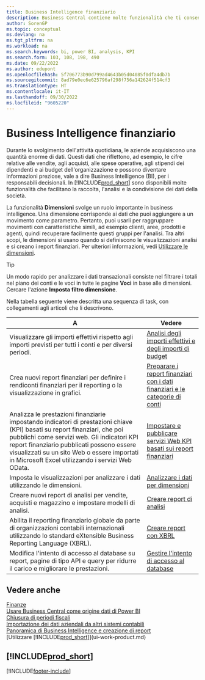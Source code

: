 ```yaml
---
title: Business Intelligence finanziario
description: Business Central contiene molte funzionalità che ti consentono di raccogliere, analizzare e condividere dati aziendali preziosi per la business intelligence e il processo decisionale.
author: SorenGP
ms.topic: conceptual
ms.devlang: na
ms.tgt_pltfrm: na
ms.workload: na
ms.search.keywords: bi, power BI, analysis, KPI
ms.search.form: 103, 108, 198, 490
ms.date: 09/22/2022
ms.author: edupont
ms.openlocfilehash: 5f706773b90d799ad4643b05d04085f0dfa4db7b
ms.sourcegitcommit: 8ad79e0ec6e625796af298f756a142624f514cf3
ms.translationtype: HT
ms.contentlocale: it-IT
ms.lasthandoff: 09/30/2022
ms.locfileid: "9605220"
---
```

# <a name="financial-business-intelligence"></a>Business Intelligence finanziario

Durante lo svolgimento dell'attività quotidiana, le aziende acquisiscono una quantità enorme di dati. Questi dati che riflettono, ad esempio, le cifre relative alle vendite, agli acquisti, alle spese operative, agli stipendi dei dipendenti e ai budget dell'organizzazione e possono diventare informazioni preziose, vale a dire Business Intelligence (BI), per i responsabili decisionali. In [!INCLUDE[prod_short](includes/prod_short.md)] sono disponibili molte funzionalità che facilitano la raccolta, l'analisi e la condivisione dei dati della società.

La funzionalità **Dimensioni** svolge un ruolo importante in business intelligence. Una dimensione corrisponde ai dati che puoi aggiungere a un movimento come parametro. Pertanto, puoi usarli per raggruppare movimenti con caratteristiche simili, ad esempio clienti, aree, prodotti e agenti, quindi recuperare facilmente questi gruppi per l'analisi. Tra altri scopi, le dimensioni si usano quando si definiscono le visualizzazioni analisi e si creano i report finanziari. Per ulteriori informazioni, vedi [Utilizzare le dimensioni](finance-dimensions.md).

> [!TIP]
> Un modo rapido per analizzare i dati transazionali consiste nel filtrare i totali nel piano dei conti e le voci in tutte le pagine **Voci** in base alle dimensioni. Cercare l'azione **Imposta filtro dimensione**.  

Nella tabella seguente viene descritta una sequenza di task, con collegamenti agli articoli che li descrivono.  

| A | Vedere |
| --- | --- |
|Visualizzare gli importi effettivi rispetto agli importi previsti per tutti i conti e per diversi periodi.|[Analisi degli importi effettivi e degli importi di budget](bi-how-analyze-actual-versus-budget.md)|
|Crea nuovi report finanziari per definire i rendiconti finanziari per il reporting o la visualizzazione in grafici.|[Preparare i report finanziari con i dati finanziari e le categorie di conti](bi-how-work-account-schedule.md)|
|Analizza le prestazioni finanziarie impostando indicatori di prestazioni chiave (KPI) basati su report finanziari, che poi pubblichi come servizi web. Gli indicatori KPI report finanziario pubblicati possono essere visualizzati su un sito Web o essere importati in Microsoft Excel utilizzando i servizi Web OData.|[Impostare e pubblicare servizi Web KPI basati sui report finanziari](bi-how-to-set-up-and-publish-kpi-web-services-based-on-account-schedules.md)|
|Imposta le visualizzazioni per analizzare i dati utilizzando le dimensioni.|[Analizzare i dati per dimensioni](bi-how-analyze-data-dimension.md)|
|Creare nuovi report di analisi per vendite, acquisti e magazzino e impostare modelli di analisi.|[Creare report di analisi](bi-how-create-analysis-views-reports.md)|
|Abilita il reporting finanziario globale da parte di organizzazioni contabili internazionali utilizzando lo standard eXtensible Business Reporting Language (XBRL).|[Creare report con XBRL](bi-create-reports-with-xbrl.md)|
|Modifica l'intento di accesso al database su report, pagine di tipo API e query per ridurre il carico e migliorare le prestazioni.|[Gestire l'intento di accesso al database](admin-data-access-intent.md)|

## <a name="see-also"></a>Vedere anche

[Finanze](finance.md)  
[Usare Business Central come origine dati di Power BI](across-how-use-financials-data-source-powerbi.md)  
[Chiusura di periodi fiscali](year-close-years-periods.md)  
[Importazione dei dati aziendali da altri sistemi contabili](across-import-data-configuration-packages.md)  
[Panoramica di Business Intelligence e creazione di report](reports-bi-reporting.md)  
[Utilizzare [!INCLUDE[prod_short](includes/prod_short.md)]](ui-work-product.md)  

## [!INCLUDE[prod_short](includes/free_trial_md.md)]  

[!INCLUDE[footer-include](includes/footer-banner.md)]
